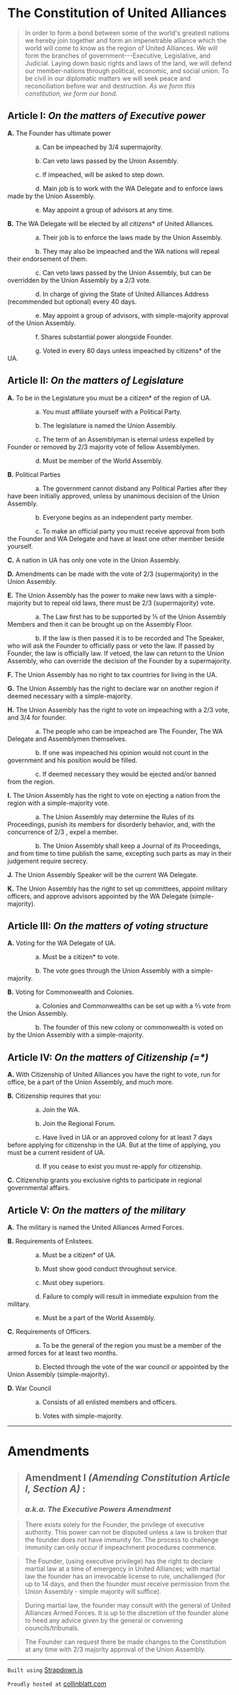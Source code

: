 # The Constitution of United Alliances

>In order to form a bond between some of the world's greatest nations we hereby
join together and form an impenetrable alliance which the world will come to know as the
region of United Alliances. We will form the branches of government---Executive,
Legislative, and Judicial. Laying down basic rights and laws of the land, we will defend our
member-nations through political, economic, and social union. To be civil in our diplomatic
matters we will seek peace and reconciliation before war and destruction. *As we form this
constitution, we form our bond.*

## Article I: *On the matters of Executive power*

**A.** The Founder has ultimate power

&nbsp;&nbsp;&nbsp;&nbsp;&nbsp;&nbsp;&nbsp;&nbsp;&nbsp;&nbsp;&nbsp;&nbsp;&nbsp;&nbsp;&nbsp;&nbsp;a. Can be impeached by 3/4 supermajority.

&nbsp;&nbsp;&nbsp;&nbsp;&nbsp;&nbsp;&nbsp;&nbsp;&nbsp;&nbsp;&nbsp;&nbsp;&nbsp;&nbsp;&nbsp;&nbsp;b. Can veto laws passed by the Union Assembly.

&nbsp;&nbsp;&nbsp;&nbsp;&nbsp;&nbsp;&nbsp;&nbsp;&nbsp;&nbsp;&nbsp;&nbsp;&nbsp;&nbsp;&nbsp;&nbsp;c. If impeached, will be asked to step down.

&nbsp;&nbsp;&nbsp;&nbsp;&nbsp;&nbsp;&nbsp;&nbsp;&nbsp;&nbsp;&nbsp;&nbsp;&nbsp;&nbsp;&nbsp;&nbsp;d. Main job is to work with the WA Delegate and to enforce laws made by the Union
Assembly.

&nbsp;&nbsp;&nbsp;&nbsp;&nbsp;&nbsp;&nbsp;&nbsp;&nbsp;&nbsp;&nbsp;&nbsp;&nbsp;&nbsp;&nbsp;&nbsp;e. May appoint a group of advisors at any time.



**B.** The WA Delegate will be elected by all _citizens_* of United Alliances.

&nbsp;&nbsp;&nbsp;&nbsp;&nbsp;&nbsp;&nbsp;&nbsp;&nbsp;&nbsp;&nbsp;&nbsp;&nbsp;&nbsp;&nbsp;&nbsp;a. Their job is to enforce the laws made by the Union Assembly.

&nbsp;&nbsp;&nbsp;&nbsp;&nbsp;&nbsp;&nbsp;&nbsp;&nbsp;&nbsp;&nbsp;&nbsp;&nbsp;&nbsp;&nbsp;&nbsp;b. They may also be impeached and the WA nations will repeal their endorsement of
them.

&nbsp;&nbsp;&nbsp;&nbsp;&nbsp;&nbsp;&nbsp;&nbsp;&nbsp;&nbsp;&nbsp;&nbsp;&nbsp;&nbsp;&nbsp;&nbsp;c. Can veto laws passed by the Union Assembly, but can be overridden by the Union Assembly by a 2/3 vote.

&nbsp;&nbsp;&nbsp;&nbsp;&nbsp;&nbsp;&nbsp;&nbsp;&nbsp;&nbsp;&nbsp;&nbsp;&nbsp;&nbsp;&nbsp;&nbsp;d. In charge of giving the State of United Alliances Address (recommended but optional) every 40 days.

&nbsp;&nbsp;&nbsp;&nbsp;&nbsp;&nbsp;&nbsp;&nbsp;&nbsp;&nbsp;&nbsp;&nbsp;&nbsp;&nbsp;&nbsp;&nbsp;e. May appoint a group of advisors, with simple-majority approval of the Union Assembly.

&nbsp;&nbsp;&nbsp;&nbsp;&nbsp;&nbsp;&nbsp;&nbsp;&nbsp;&nbsp;&nbsp;&nbsp;&nbsp;&nbsp;&nbsp;&nbsp;f. Shares substantial power alongside Founder.

&nbsp;&nbsp;&nbsp;&nbsp;&nbsp;&nbsp;&nbsp;&nbsp;&nbsp;&nbsp;&nbsp;&nbsp;&nbsp;&nbsp;&nbsp;&nbsp;g. Voted in every 80 days unless impeached by citizens* of the UA.


## Article II: *On the matters of Legislature*

**A.** To be in the Legislature you must be a citizen* of the region of UA.

&nbsp;&nbsp;&nbsp;&nbsp;&nbsp;&nbsp;&nbsp;&nbsp;&nbsp;&nbsp;&nbsp;&nbsp;&nbsp;&nbsp;&nbsp;&nbsp;a. You must affiliate yourself with a Political Party.

&nbsp;&nbsp;&nbsp;&nbsp;&nbsp;&nbsp;&nbsp;&nbsp;&nbsp;&nbsp;&nbsp;&nbsp;&nbsp;&nbsp;&nbsp;&nbsp;b. The legislature is named the Union Assembly.

&nbsp;&nbsp;&nbsp;&nbsp;&nbsp;&nbsp;&nbsp;&nbsp;&nbsp;&nbsp;&nbsp;&nbsp;&nbsp;&nbsp;&nbsp;&nbsp;c. The term of an Assemblyman is eternal unless expelled by Founder or removed by 2/3 majority vote of fellow Assemblymen.

&nbsp;&nbsp;&nbsp;&nbsp;&nbsp;&nbsp;&nbsp;&nbsp;&nbsp;&nbsp;&nbsp;&nbsp;&nbsp;&nbsp;&nbsp;&nbsp;d. Must be member of the World Assembly.




**B.** Political Parties

&nbsp;&nbsp;&nbsp;&nbsp;&nbsp;&nbsp;&nbsp;&nbsp;&nbsp;&nbsp;&nbsp;&nbsp;&nbsp;&nbsp;&nbsp;&nbsp;a. The government cannot disband any Political Parties after they have been initially approved, unless by unanimous decision of the Union Assembly.

&nbsp;&nbsp;&nbsp;&nbsp;&nbsp;&nbsp;&nbsp;&nbsp;&nbsp;&nbsp;&nbsp;&nbsp;&nbsp;&nbsp;&nbsp;&nbsp;b. Everyone begins as an independent party member.

&nbsp;&nbsp;&nbsp;&nbsp;&nbsp;&nbsp;&nbsp;&nbsp;&nbsp;&nbsp;&nbsp;&nbsp;&nbsp;&nbsp;&nbsp;&nbsp;c. To make an official party you must receive approval from both the Founder and WA Delegate and have at least one other member beside yourself.


**C.** A nation in UA has only one vote in the Union Assembly.


**D.** Amendments can be made with the vote of 2/3 (supermajority) in the Union Assembly.


**E.** The Union Assembly has the power to make new laws with a simple-majority but to repeal old laws, there must be 2/3 (supermajority) vote.

&nbsp;&nbsp;&nbsp;&nbsp;&nbsp;&nbsp;&nbsp;&nbsp;&nbsp;&nbsp;&nbsp;&nbsp;&nbsp;&nbsp;&nbsp;&nbsp;a. The Law first has to be supported by ⅕ of the Union Assembly Members and then it can be brought up on the Assembly Floor.

&nbsp;&nbsp;&nbsp;&nbsp;&nbsp;&nbsp;&nbsp;&nbsp;&nbsp;&nbsp;&nbsp;&nbsp;&nbsp;&nbsp;&nbsp;&nbsp;b. If the law is then passed it is to be recorded and The Speaker, who will ask the Founder to officially pass or veto the law. If passed by Founder, the law is officially law. If vetoed, the law can return to the Union Assembly, who can override the decision of the Founder by a supermajority.


**F.** The Union Assembly has no right to tax countries for living in the UA.


**G.** The Union Assembly has the right to declare war on another region if deemed necessary with a simple-majority.


**H.** The Union Assembly has the right to vote on impeaching with a 2/3 vote, and 3/4 for founder.

&nbsp;&nbsp;&nbsp;&nbsp;&nbsp;&nbsp;&nbsp;&nbsp;&nbsp;&nbsp;&nbsp;&nbsp;&nbsp;&nbsp;&nbsp;&nbsp;a. The people who can be impeached are The Founder, The WA Delegate and	Assemblymen themselves.

&nbsp;&nbsp;&nbsp;&nbsp;&nbsp;&nbsp;&nbsp;&nbsp;&nbsp;&nbsp;&nbsp;&nbsp;&nbsp;&nbsp;&nbsp;&nbsp;b. If one was impeached his opinion would not count in the government and his position would be filled.

&nbsp;&nbsp;&nbsp;&nbsp;&nbsp;&nbsp;&nbsp;&nbsp;&nbsp;&nbsp;&nbsp;&nbsp;&nbsp;&nbsp;&nbsp;&nbsp;c. If deemed necessary they would be ejected and/or banned from the region.


**I.** The Union Assembly has the right to vote on ejecting a nation from the region with a simple-majority vote.

&nbsp;&nbsp;&nbsp;&nbsp;&nbsp;&nbsp;&nbsp;&nbsp;&nbsp;&nbsp;&nbsp;&nbsp;&nbsp;&nbsp;&nbsp;&nbsp;a. The Union Assembly may determine the Rules of its Proceedings, punish its members for disorderly behavior, and, with	the concurrence of 2/3 , expel a member.

&nbsp;&nbsp;&nbsp;&nbsp;&nbsp;&nbsp;&nbsp;&nbsp;&nbsp;&nbsp;&nbsp;&nbsp;&nbsp;&nbsp;&nbsp;&nbsp;b. The Union Assembly shall keep a Journal of its Proceedings, and from time to time publish the same, excepting such parts as may in their judgement require secrecy.


**J.** The Union Assembly Speaker will be the current WA Delegate.


**K.** The Union Assembly has the right to set up committees, appoint military officers, and approve  advisors appointed by the WA Delegate (simple-majority).

## Article III: *On the matters of voting structure*

**A.** Voting for the WA Delegate of UA.

&nbsp;&nbsp;&nbsp;&nbsp;&nbsp;&nbsp;&nbsp;&nbsp;&nbsp;&nbsp;&nbsp;&nbsp;&nbsp;&nbsp;&nbsp;&nbsp;a. Must be a citizen* to vote.

&nbsp;&nbsp;&nbsp;&nbsp;&nbsp;&nbsp;&nbsp;&nbsp;&nbsp;&nbsp;&nbsp;&nbsp;&nbsp;&nbsp;&nbsp;&nbsp;b. The vote goes through the Union Assembly with a simple-majority.


**B.** Voting for Commonwealth and Colonies.

&nbsp;&nbsp;&nbsp;&nbsp;&nbsp;&nbsp;&nbsp;&nbsp;&nbsp;&nbsp;&nbsp;&nbsp;&nbsp;&nbsp;&nbsp;&nbsp;a. Colonies and Commonwealths can be set up with a ⅔ vote from the Union Assembly.

&nbsp;&nbsp;&nbsp;&nbsp;&nbsp;&nbsp;&nbsp;&nbsp;&nbsp;&nbsp;&nbsp;&nbsp;&nbsp;&nbsp;&nbsp;&nbsp;b. The founder of this new colony or commonwealth is voted on by the Union Assembly with a simple-majority.


## Article IV: _On the matters of Citizenship (=*)_

**A.** With Citizenship of United Alliances you have the right to vote, run for office, be a part of the Union Assembly, and much more.


**B.** Citizenship requires that you:

&nbsp;&nbsp;&nbsp;&nbsp;&nbsp;&nbsp;&nbsp;&nbsp;&nbsp;&nbsp;&nbsp;&nbsp;&nbsp;&nbsp;&nbsp;&nbsp;a. Join the WA.

&nbsp;&nbsp;&nbsp;&nbsp;&nbsp;&nbsp;&nbsp;&nbsp;&nbsp;&nbsp;&nbsp;&nbsp;&nbsp;&nbsp;&nbsp;&nbsp;b. Join the Regional Forum.

&nbsp;&nbsp;&nbsp;&nbsp;&nbsp;&nbsp;&nbsp;&nbsp;&nbsp;&nbsp;&nbsp;&nbsp;&nbsp;&nbsp;&nbsp;&nbsp;c. Have lived in UA or an approved colony for at least 7 days before applying for citizenship in the UA. But at the time of applying, you must be a current resident of UA.

&nbsp;&nbsp;&nbsp;&nbsp;&nbsp;&nbsp;&nbsp;&nbsp;&nbsp;&nbsp;&nbsp;&nbsp;&nbsp;&nbsp;&nbsp;&nbsp;d. If you cease to exist you must re-apply for citizenship.


**C.** Citizenship grants you exclusive rights to participate in regional governmental affairs.


## Article V: *On the matters of the military*

**A.** The military is named the United Alliances Armed Forces.


**B.** Requirements of Enlistees.


&nbsp;&nbsp;&nbsp;&nbsp;&nbsp;&nbsp;&nbsp;&nbsp;&nbsp;&nbsp;&nbsp;&nbsp;&nbsp;&nbsp;&nbsp;&nbsp;a. Must be a citizen* of UA.

&nbsp;&nbsp;&nbsp;&nbsp;&nbsp;&nbsp;&nbsp;&nbsp;&nbsp;&nbsp;&nbsp;&nbsp;&nbsp;&nbsp;&nbsp;&nbsp;b. Must show good conduct throughout service.

&nbsp;&nbsp;&nbsp;&nbsp;&nbsp;&nbsp;&nbsp;&nbsp;&nbsp;&nbsp;&nbsp;&nbsp;&nbsp;&nbsp;&nbsp;&nbsp;c. Must obey superiors.

&nbsp;&nbsp;&nbsp;&nbsp;&nbsp;&nbsp;&nbsp;&nbsp;&nbsp;&nbsp;&nbsp;&nbsp;&nbsp;&nbsp;&nbsp;&nbsp;d. Failure to comply will result in immediate expulsion from the military.

&nbsp;&nbsp;&nbsp;&nbsp;&nbsp;&nbsp;&nbsp;&nbsp;&nbsp;&nbsp;&nbsp;&nbsp;&nbsp;&nbsp;&nbsp;&nbsp;e. Must be a part of the World Assembly.


**C.** Requirements of Officers.

&nbsp;&nbsp;&nbsp;&nbsp;&nbsp;&nbsp;&nbsp;&nbsp;&nbsp;&nbsp;&nbsp;&nbsp;&nbsp;&nbsp;&nbsp;&nbsp;a. To be the general of the region you must be a member of the armed forces for at least two months.

&nbsp;&nbsp;&nbsp;&nbsp;&nbsp;&nbsp;&nbsp;&nbsp;&nbsp;&nbsp;&nbsp;&nbsp;&nbsp;&nbsp;&nbsp;&nbsp;b. Elected through the vote of the war council or appointed by the Union Assembly (simple-majority).


**D.** War Council

&nbsp;&nbsp;&nbsp;&nbsp;&nbsp;&nbsp;&nbsp;&nbsp;&nbsp;&nbsp;&nbsp;&nbsp;&nbsp;&nbsp;&nbsp;&nbsp;a. Consists of all enlisted members and officers.

&nbsp;&nbsp;&nbsp;&nbsp;&nbsp;&nbsp;&nbsp;&nbsp;&nbsp;&nbsp;&nbsp;&nbsp;&nbsp;&nbsp;&nbsp;&nbsp;b. Votes with simple-majority.

- - -

# Amendments

>## Amendment I *(Amending Constitution Article I, Section A)* :
> ### *a.k.a. The Executive Powers Amendment*

>There exists solely for the Founder, the privilege of executive authority. This power can not be disputed unless a law is broken that the founder does not have immunity for. The process to challenge immunity can only occur if impeachment procedures commence.

>The Founder, (using executive privilege) has the right to declare martial law at a time of emergency in United Alliances; with martial law the founder has an irrevocable license to rule, unchallenged (for up to 14 days, and then the founder must receive permission from the Union Assembly - simple majority will suffice).

>During martial law, the founder may consult with the general of United Alliances Armed Forces. It is up to the discretion of the founder alone to heed any advice given by the general or convening councils/tribunals.

>The Founder can request there be made changes to the Constitution at any time with 2/3 majority approval of the Union Assembly.



- - -
`Built using` [Strapdown.js](http://strapdownjs.com)

`Proudly hosted at` [collinblatt.com](http://collinblatt.com)